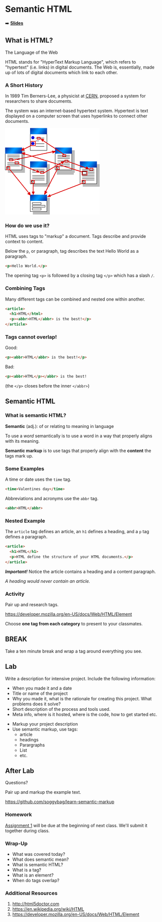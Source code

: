 # Semantic HTML

➡️ [**Slides**](https://make-school-courses.github.io/FEW-1.1-Web-Foundations/Slides/01-Semantic-Html/README.html ':ignore')

<!-- > -->

## What is HTML?

The Language of the Web

HTML stands for "HyperText Markup Language", which refers to "hypertext" (i.e. links) in digital documents. The Web is, essentially, made up of lots of digital documents which link to each other.


<!-- > -->

### A Short History

In 1989 Tim Berners-Lee, a physicist at <a href="/wiki/CERN" title=""><abbr title="European Organization for Nuclear Research">CERN</abbr></a>, proposed a system for researchers to share documents. 

<!-- .element: class="fragment" -->

The system was an internet-based hypertext system. Hypertext is text displayed on a computer screen that uses hyperlinks to connect other documents.
<!-- .element: class="fragment" -->

![asdf](images/hyperlinks.gif)
<!-- .element: class="fragment" -->

<!-- > -->

### How do we use it?

HTML uses tags to "markup" a document. Tags describe and provide context to content. 

Below the `p`, or paragraph, tag describes the text Hello World as a paragraph. 

```html
<p>Hello World.</p>
```

The opening tag `<p>` is followed by a closing tag `</p>` which has a slash `/`.

<!-- > -->

### Combining Tags

Many different tags can be combined and nested one within another. 

```html
<article>
  <h1>HTML</html>
  <p><abbr>HTML</abbr> is the best!</p>
</article>
```

<!-- > -->

### Tags cannot overlap!

Good:

```HTML
<p><abbr>HTML</abbr> is the best!</p>
```

Bad: 
```HTML
<p><abbr>HTML</p></abbr> is the best!
```

(the `</p>` closes before the inner `</abbr>`)
<!-- .element: class="fragment" -->

<!-- > -->

## Semantic HTML

<!-- > -->

### What is semantic HTML?

**Semantic** (adj.): of or relating to meaning in language

To use a *word* semantically is to use a word in a way that properly aligns with its meaning.
<!-- .element: class="fragment" -->

**Semantic markup** is to use tags that properly align with the **content** the tags mark up.
<!-- .element: class="fragment" -->

<!-- > -->

### Some Examples

A time or date uses the `time` tag.

```html
<time>Valentines day</time>
```

Abbreviations and acronyms use the `abbr` tag.

```html
<abbr>HTML</abbr>
```

<!-- > -->

### Nested Example

The `article` tag defines an article, an `h1` defines a heading, and a `p` tag defines a paragraph.

```HTML
<article>
  <h1>HTML</h1>
  <p>HTML define the structure of your HTML documents.</p>
</article>
```

***Important!*** Notice the article contains a heading and a content paragraph.

_A heading would never contain an article._

<!-- > -->

### Activity

Pair up and research tags. 

https://developer.mozilla.org/en-US/docs/Web/HTML/Element

Choose **one tag from each category** to present to your classmates.

<!-- > -->

## BREAK 

Take a ten minute break and wrap a tag around everything you see. 

<!-- > -->

## Lab 

Write a description for intensive project. Include the following information: 

- When you made it and a date
- Title or name of the project
- Why you made it, what is the rationale for creating this project. What problems does it solve? 
- Short description of the process and tools used. 
- Meta info, where is it hosted, where is the code, how to get started etc. 

<!-- > -->

- Markup your project description 
- Use semantic markup, use tags:
    - article
    - headings
    - Parargraphs
    - List
    - etc. 

<!-- > -->

## After Lab

Questions?

Pair up and markup the example text.

https://github.com/soggybag/learn-semantic-markup

<!-- > -->

### Homework 

[Assignment 1](../assignments/assignment-01.md) will be due at the beginning of next class. We'll submit it together during class.

<!-- > -->

### Wrap-Up 

- What was covered today? 
- What does semantic mean? 
- What is semantic HTML?
- What is a tag? 
- What is an element?
- When do tags overlap? 

<!-- > -->

### Additional Resources

1. http://html5doctor.com
1. https://en.wikipedia.org/wiki/HTML
1. https://developer.mozilla.org/en-US/docs/Web/HTML/Element

